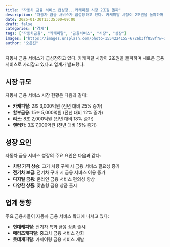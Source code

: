 ```yaml
---
title: "자동차 금융 서비스 급성장...카캐피탈 시장 2조원 돌파"
description: "자동차 금융 서비스가 급성장하고 있다. 카캐피탈 시장이 2조원을 돌파하며 새로운 금융 서비스로 자리잡고 있다."
date: 2025-01-30T13:35:00+09:00
draft: false
categories: ["경제"]
tags: ["자동차금융", "카캐피탈", "금융서비스", "시장", "성장"]
images: ["https://images.unsplash.com/photo-1554224155-6726b3ff858f?w=1600&h=900&fit=crop&q=95"]
author: "오은진"
---
```


자동차 금융 서비스가 급성장하고 있다. 카캐피탈 시장이 2조원을 돌파하며 새로운 금융 서비스로 자리잡고 있다고 업계가 발표했다.

## 시장 규모

자동차 금융 서비스 시장 현황은 다음과 같다:

- **카캐피탈**: 2조 3,000억원 (전년 대비 25% 증가)
- **할부금융**: 15조 5,000억원 (전년 대비 12% 증가)
- **리스**: 8조 2,000억원 (전년 대비 18% 증가)
- **렌터카**: 3조 7,000억원 (전년 대비 15% 증가)

## 성장 요인

자동차 금융 서비스 성장의 주요 요인은 다음과 같다:

- **차량 가격 상승**: 고가 차량 구매 시 금융 서비스 필요성 증가
- **전기차 보급**: 전기차 구매 시 금융 서비스 이용 증가
- **디지털 금융**: 온라인 금융 서비스 편의성 향상
- **다양한 상품**: 맞춤형 금융 상품 출시

## 업계 동향

주요 금융사들이 자동차 금융 서비스 확대에 나서고 있다:

- **현대캐피탈**: 전기차 특화 금융 상품 출시
- **메리츠캐피탈**: 중고차 금융 서비스 강화
- **롯데캐피탈**: 카셰어링 금융 서비스 개발 